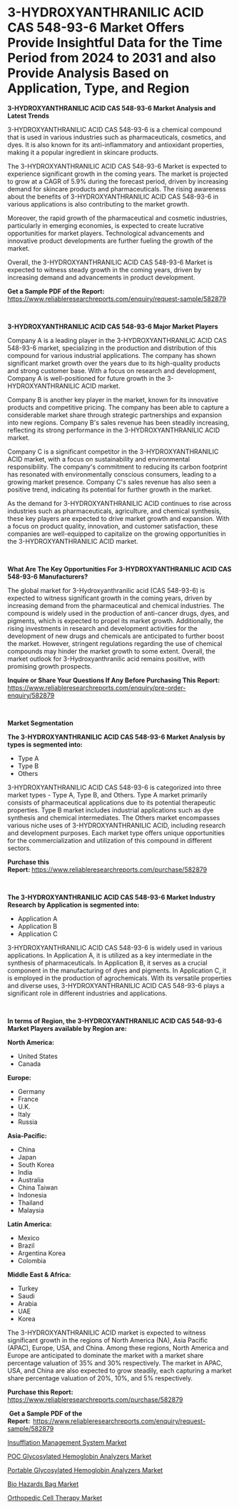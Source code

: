 <p><h1>3-HYDROXYANTHRANILIC ACID CAS 548-93-6 Market Offers Provide Insightful Data for the Time Period from 2024 to 2031 and also Provide Analysis Based on Application, Type, and Region</h1></p><p><strong>3-HYDROXYANTHRANILIC ACID CAS 548-93-6 Market Analysis and Latest Trends</strong></p>
<p><p>3-HYDROXYANTHRANILIC ACID CAS 548-93-6 is a chemical compound that is used in various industries such as pharmaceuticals, cosmetics, and dyes. It is also known for its anti-inflammatory and antioxidant properties, making it a popular ingredient in skincare products.</p><p>The 3-HYDROXYANTHRANILIC ACID CAS 548-93-6 Market is expected to experience significant growth in the coming years. The market is projected to grow at a CAGR of 5.9% during the forecast period, driven by increasing demand for skincare products and pharmaceuticals. The rising awareness about the benefits of 3-HYDROXYANTHRANILIC ACID CAS 548-93-6 in various applications is also contributing to the market growth.</p><p>Moreover, the rapid growth of the pharmaceutical and cosmetic industries, particularly in emerging economies, is expected to create lucrative opportunities for market players. Technological advancements and innovative product developments are further fueling the growth of the market.</p><p>Overall, the 3-HYDROXYANTHRANILIC ACID CAS 548-93-6 Market is expected to witness steady growth in the coming years, driven by increasing demand and advancements in product development.</p></p>
<p><strong>Get a Sample PDF of the Report:&nbsp;</strong> <a href="https://www.reliableresearchreports.com/enquiry/request-sample/582879">https://www.reliableresearchreports.com/enquiry/request-sample/582879</a></p>
<p>&nbsp;</p>
<p><strong>3-HYDROXYANTHRANILIC ACID CAS 548-93-6 Major Market Players</strong></p>
<p><p>Company A is a leading player in the 3-HYDROXYANTHRANILIC ACID CAS 548-93-6 market, specializing in the production and distribution of this compound for various industrial applications. The company has shown significant market growth over the years due to its high-quality products and strong customer base. With a focus on research and development, Company A is well-positioned for future growth in the 3-HYDROXYANTHRANILIC ACID market.</p><p>Company B is another key player in the market, known for its innovative products and competitive pricing. The company has been able to capture a considerable market share through strategic partnerships and expansion into new regions. Company B's sales revenue has been steadily increasing, reflecting its strong performance in the 3-HYDROXYANTHRANILIC ACID market.</p><p>Company C is a significant competitor in the 3-HYDROXYANTHRANILIC ACID market, with a focus on sustainability and environmental responsibility. The company's commitment to reducing its carbon footprint has resonated with environmentally conscious consumers, leading to a growing market presence. Company C's sales revenue has also seen a positive trend, indicating its potential for further growth in the market.</p><p>As the demand for 3-HYDROXYANTHRANILIC ACID continues to rise across industries such as pharmaceuticals, agriculture, and chemical synthesis, these key players are expected to drive market growth and expansion. With a focus on product quality, innovation, and customer satisfaction, these companies are well-equipped to capitalize on the growing opportunities in the 3-HYDROXYANTHRANILIC ACID market.</p></p>
<p>&nbsp;</p>
<p><strong>What Are The Key Opportunities For 3-HYDROXYANTHRANILIC ACID CAS 548-93-6 Manufacturers?</strong></p>
<p><p>The global market for 3-Hydroxyanthranilic acid (CAS 548-93-6) is expected to witness significant growth in the coming years, driven by increasing demand from the pharmaceutical and chemical industries. The compound is widely used in the production of anti-cancer drugs, dyes, and pigments, which is expected to propel its market growth. Additionally, the rising investments in research and development activities for the development of new drugs and chemicals are anticipated to further boost the market. However, stringent regulations regarding the use of chemical compounds may hinder the market growth to some extent. Overall, the market outlook for 3-Hydroxyanthranilic acid remains positive, with promising growth prospects.</p></p>
<p><strong>Inquire or Share Your Questions If Any Before Purchasing This Report:</strong> <a href="https://www.reliableresearchreports.com/enquiry/pre-order-enquiry/582879">https://www.reliableresearchreports.com/enquiry/pre-order-enquiry/582879</a></p>
<p>&nbsp;</p>
<p><strong>Market Segmentation</strong></p>
<p><strong>The 3-HYDROXYANTHRANILIC ACID CAS 548-93-6 Market Analysis by types is segmented into:</strong></p>
<p><ul><li>Type A</li><li>Type B</li><li>Others</li></ul></p>
<p><p>3-HYDROXYANTHRANILIC ACID CAS 548-93-6 is categorized into three market types - Type A, Type B, and Others. Type A market primarily consists of pharmaceutical applications due to its potential therapeutic properties. Type B market includes industrial applications such as dye synthesis and chemical intermediates. The Others market encompasses various niche uses of 3-HYDROXYANTHRANILIC ACID, including research and development purposes. Each market type offers unique opportunities for the commercialization and utilization of this compound in different sectors.</p></p>
<p><strong>Purchase this Report:&nbsp;</strong><a href="https://www.reliableresearchreports.com/purchase/582879">https://www.reliableresearchreports.com/purchase/582879</a></p>
<p>&nbsp;</p>
<p><strong>The 3-HYDROXYANTHRANILIC ACID CAS 548-93-6 Market Industry Research by Application is segmented into:</strong></p>
<p><ul><li>Application A</li><li>Application B</li><li>Application C</li></ul></p>
<p><p>3-HYDROXYANTHRANILIC ACID CAS 548-93-6 is widely used in various applications. In Application A, it is utilized as a key intermediate in the synthesis of pharmaceuticals. In Application B, it serves as a crucial component in the manufacturing of dyes and pigments. In Application C, it is employed in the production of agrochemicals. With its versatile properties and diverse uses, 3-HYDROXYANTHRANILIC ACID CAS 548-93-6 plays a significant role in different industries and applications.</p></p>
<p>&nbsp;</p>
<p><strong>In terms of Region, the 3-HYDROXYANTHRANILIC ACID CAS 548-93-6 Market Players available by Region are:</strong></p>
<p>
    <p> <strong> North America: </strong>
        <ul>
            <li>United States</li>
            <li>Canada</li>
        </ul>
        </p> 
    <p> <strong> Europe: </strong>
        <ul>
            <li>Germany</li>
            <li>France</li>
            <li>U.K.</li>
            <li>Italy</li>
            <li>Russia</li>
        </ul>
        </p> 
    <p> <strong> Asia-Pacific: </strong>
        <ul>
            <li>China</li>
            <li>Japan</li>
            <li>South Korea</li>
            <li>India</li>
            <li>Australia</li>
            <li>China Taiwan</li>
            <li>Indonesia</li>
            <li>Thailand</li>
            <li>Malaysia</li>
        </ul>
        </p> 
    <p> <strong> Latin America: </strong>
        <ul>
            <li>Mexico</li>
            <li>Brazil</li>
            <li>Argentina Korea</li>
            <li>Colombia</li>
        </ul>
        </p> 
    <p> <strong> Middle East & Africa: </strong>
        <ul>
            <li>Turkey</li>
            <li>Saudi</li>
            <li>Arabia</li>
            <li>UAE</li>
            <li>Korea</li>
        </ul>
    </p>
    </p>
<p><p>The 3-HYDROXYANTHRANILIC ACID market is expected to witness significant growth in the regions of North America (NA), Asia Pacific (APAC), Europe, USA, and China. Among these regions, North America and Europe are anticipated to dominate the market with a market share percentage valuation of 35% and 30% respectively. The market in APAC, USA, and China are also expected to grow steadily, each capturing a market share percentage valuation of 20%, 10%, and 5% respectively.</p></p>
<p><strong>Purchase this Report: </strong><a href="https://www.reliableresearchreports.com/purchase/582879">https://www.reliableresearchreports.com/purchase/582879</a></p>
<p>&nbsp;<strong>Get a Sample PDF of the Report:&nbsp;&nbsp;</strong><a href="https://www.reliableresearchreports.com/enquiry/request-sample/582879">https://www.reliableresearchreports.com/enquiry/request-sample/582879</a></p>
<p><strong></strong></p>
<p><p><a href="https://medium.com/@andrewhills1925/insufflation-management-system-market-trends-and-market-analysis-forecasted-for-period-2024-2031-d31abf4faf90">Insufflation Management System Market</a></p><p><a href="https://medium.com/@caligoldner/decoding-poc-glycosylated-hemoglobin-analyzers-market-metrics-market-share-trends-and-growth-1ca8656ba18e">POC Glycosylated Hemoglobin Analyzers Market</a></p><p><a href="https://medium.com/@caligoldner/portable-glycosylated-hemoglobin-analyzers-market-exploring-market-share-market-trends-and-a378fe056363">Portable Glycosylated Hemoglobin Analyzers Market</a></p><p><a href="https://medium.com/@freedayundt/bio-hazards-bag-market-insights-into-market-cagr-market-trends-and-growth-strategies-45fca32305f7">Bio Hazards Bag Market</a></p><p><a href="https://medium.com/@andrewhills1925/orthopedic-cell-therapy-market-report-reveals-the-latest-trends-and-growth-opportunities-of-this-1639a79d56dd">Orthopedic Cell Therapy Market</a></p></p>